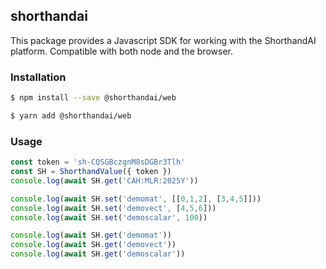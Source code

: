 ## shorthandai

This package provides a Javascript SDK for working with the ShorthandAI platform. Compatible with both node and the browser.

### Installation
```sh
$ npm install --save @shorthandai/web
```

```sh
$ yarn add @shorthandai/web
```

### Usage
```ts
const token = 'sh-CQSGBczgnM8sDGBr3Tlh'
const SH = ShorthandValue({ token })
console.log(await SH.get('CAH:MLR:2025Y'))

console.log(await SH.set('demomat', [[0,1,2], [3,4,5]]))
console.log(await SH.set('demovect', [4,5,6]))
console.log(await SH.set('demoscalar', 100))

console.log(await SH.get('demomat'))
console.log(await SH.get('demovect'))
console.log(await SH.get('demoscalar'))
```